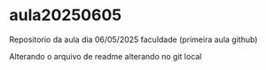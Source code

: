 # aula20250605
Repositorio da aula dia 06/05/2025 faculdade (primeira aula github)

Alterando o arquivo de readme
alterando no git local